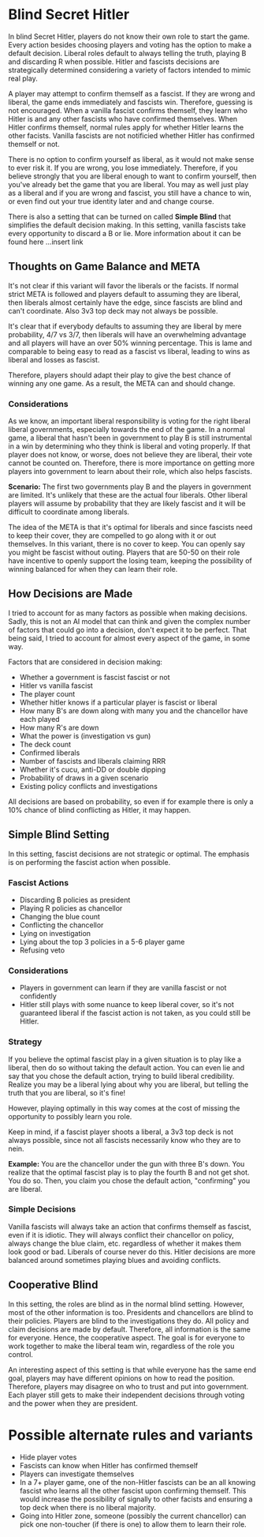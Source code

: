<!-- shift command V to preview -->

# Blind Secret Hitler

In blind Secret Hitler, players do not know their own role to start the game. Every action besides choosing players and voting has the option to make a default decision. Liberal roles default to always telling the truth, playing B and discarding R when possible. Hitler and fascists decisions are strategically determined considering a variety of factors intended to mimic real play.

A player may attempt to confirm themself as a fascist. If they are wrong and liberal, the game ends immediately and fascists win. Therefore, guessing is not encouraged. When a vanilla fascist confirms themself, they learn who Hitler is and any other fascists who have confirmed themselves. When Hitler confirms themself, normal rules apply for whether Hitler learns the other facists. Vanilla fascists are not notificied whether Hitler has confirmed themself or not.

There is no option to confirm yourself as liberal, as it would not make sense to ever risk it. If you are wrong, you lose immediately. Therefore, if you believe strongly that you are liberal enough to want to confirm yourself, then you've already bet the game that you are liberal. You may as well just play as a liberal and if you are wrong and fascist, you still have a chance to win, or even find out your true identity later and and change course.

There is also a setting that can be turned on called **Simple Blind** that simplifies the default decision making. In this setting, vanilla fascists take every opportunity to discard a B or lie. More information about it can be found here ...insert link

## Thoughts on Game Balance and META

It's not clear if this variant will favor the liberals or the facists. If normal strict META is followed and players default to assuming they are liberal, then liberals almost certainly have the edge, since fascists are blind and can't coordinate. Also 3v3 top deck may not always be possible.

It's clear that if everybody defaults to assuming they are liberal by mere probability, 4/7 vs 3/7, then liberals will have an overwhelming advantage and all players will have an over 50% winning percentage. This is lame and comparable to being easy to read as a fascist vs liberal, leading to wins as liberal and losses as fascist.

Therefore, players should adapt their play to give the best chance of winning any one game. As a result, the META can and should change.

### Considerations

As we know, an important liberal responsibility is voting for the right liberal liberal governments, especially towards the end of the game. In a normal game, a liberal that hasn't been in government to play B is still instrumental in a win by determining who they think is liberal and voting properly. If that player does not know, or worse, does not believe they are liberal, their vote cannot be counted on. Therefore, there is more importance on getting more players into government to learn about their role, which also helps fascists.

**Scenario:** The first two governments play B and the players in government are limited. It's unlikely that these are the actual four liberals. Other liberal players will assume by probability that they are likely fascist and it will be difficult to coordinate among liberals.

The idea of the META is that it's optimal for liberals and since fascists need to keep their cover, they are compelled to go along with it or out themselves. In this variant, there is no cover to keep. You can openly say you might be fascist without outing. Players that are 50-50 on their role have incentive to openly support the losing team, keeping the possibility of winning balanced for when they can learn their role.

## How Decisions are Made

I tried to account for as many factors as possible when making decisions. Sadly, this is not an AI model that can think and given the complex number of factors that could go into a decision, don't expect it to be perfect. That being said, I tried to account for almost every aspect of the game, in some way.

Factors that are considered in decision making:

- Whether a government is fascist fascist or not
- Hitler vs vanilla fascist
- The player count
- Whether hitler knows if a particular player is fascist or liberal
- How many B's are down along with many you and the chancellor have each played
- How many R's are down
- What the power is (investigation vs gun)
- The deck count
- Confirmed liberals
- Number of fascists and liberals claiming RRR
- Whether it's cucu, anti-DD or double dipping
- Probability of draws in a given scenario
- Existing policy conflicts and investigations

All decisions are based on probability, so even if for example there is only a 10% chance of blind conflicting as Hitler, it may happen.

## Simple Blind Setting

In this setting, fascist decisions are not strategic or optimal. The emphasis is on performing the fascist action when possible.

### Fascist Actions

- Discarding B policies as president
- Playing R policies as chancellor
- Changing the blue count
- Conflicting the chancellor
- Lying on investigation
- Lying about the top 3 policies in a 5-6 player game
- Refusing veto

### Considerations

- Players in government can learn if they are vanilla fascist or not confidently
- Hitler still plays with some nuance to keep liberal cover, so it's not guaranteed liberal if the fascist action is not taken, as you could still be Hitler.

### Strategy

If you believe the optimal fascist play in a given situation is to play like a liberal, then do so without taking the default action.
You can even lie and say that you chose the default action, trying to build liberal credibility. Realize you may be a liberal lying about why you are liberal, but telling the truth that you are liberal, so it's fine!

However, playing optimally in this way comes at the cost of missing the opportunity to possibly learn you role.

Keep in mind, if a fascist player shoots a liberal, a 3v3 top deck is not always possible, since not all fascists necessarily know who they are to nein.

**Example:** You are the chancellor under the gun with three B's down. You realize that the optimal fascist play is to play the fourth B and not get shot. You do so. Then, you claim you chose the default action, "confirming" you are liberal.

### Simple Decisions

Vanilla fascists will always take an action that confirms themself as fascist, even if it is idiotic. They will always conflict their chancellor on policy, always change the blue claim, etc. regardless of whether it makes them look good or bad. Liberals of course never do this. Hitler decisions are more balanced around sometimes playing blues and avoiding conflicts.

## Cooperative Blind

In this setting, the roles are blind as in the normal blind setting. However, most of the other information is too. Presidents and chancellors are blind to their policies. Players are blind to the investigations they do. All policy and claim decisions are made by default. Therefore, all information is the same for everyone. Hence, the cooperative aspect. The goal is for everyone to work together to make the liberal team win, regardless of the role you control.

An interesting aspect of this setting is that while everyone has the same end goal, players may have different opinions on how to read the position. Therefore, players may disagree on who to trust and put into government. Each player still gets to make their independent decisions through voting and the power when they are president.

# Possible alternate rules and variants

- Hide player votes
- Fascists can know when Hitler has confirmed themself
- Players can investigate themselves
- In a 7+ player game, one of the non-Hitler fascists can be an all knowing fascist who learns all the other fascist upon confirming themself. This would increase the possibility of signally to other facists and ensuring a top deck when there is no liberal majority.
- Going into Hitler zone, someone (possibly the current chancellor) can pick one non-toucher (if there is one) to allow them to learn their role.

<!-- # Totally Blind
This is intended to be a twist on cooperative. It's essentially the same cooperative game except some players have an agenda for the fascists to win and know where the fascists are. They ahve to steer the game.
Talk about strategy and thought process
REALLY INTERESTING - aim to shoot people with poor logic. It doesn't matter if htey are lib role and 3v3 because you have 4 vs 2 voting majority to make the fascist vote forw hat you want. If fasc gets hitler, have to be extra cautious. -->

<!--

### President Discard

Liberals always force on RBB by default. If you drop a B any time besides BBB, you are fascist.

#### Vanilla Fascist

- **RBB:** Vanilla fascists are equally likely to force vs drop and underclaim with the following factors increasing the drop probability to:

  - 90% if a liberal was RRR
  - 25% if it's fascist fascist, no power and 0B or 1B down
  - 100% if it's fascist fascist otherwise
  - 100% if 4B are played

- **RRB:** Vanilla fascists drop 100% of the time with the following factors decreasing the probability to:
  - 0% if your chancellor is also vanilla fascist, as they can drop. This will not occur in cucu since you were called liberal and believe you are liberal. You need to drop yourself to know you are not, otherwise, if you end up outing the fascist, you will not know if you are fascist.
  - 0% if the chancellor is Hitler and there's 0B or 1B down and no power.
  - 40% if the chancellor is Hitler and there's 2B or 3B down and no power.

#### Hitler

- **RBB:** Hitler drops on RBB with the following probabilities;

  - 60% if 0B or 1B down
  - 90% if 2B down
  - 100% if 3B or 4B down
  - 100% if hitler knows the chancellor is fascist through antiDD or cucu

- **RRB:** Hitler's RRB drop probobability is based on the number of B down, the number of B Hitler has played as well as if there is any power. The matrix row is the number of B down and the column is the number of B played by Hitler

|     | 0   | 1   | 2   | 3   | 4   |
| --- | --- | --- | --- | --- | --- |
| 0   | .25 |     |     |     |     |
| 1   | .4  | .3  |     |     |     |
| 2   | .9  | .5  | .7  |     |     |
| 3   | 1   | 1   | 1   | 1   |     |
| 4   | 1   | 1   | 1   | 1   | 1   |

If 2B are down, the probabilities increase by 30%.

If Hitler knows the chancellor is fascist through antiDD then 0% and passes the B.
If there are at least R down, then Hitler drops 100%.

### Chancellor Play

Liberals of course always play B when given a choice.

#### Vanilla Fascist on RB

Vanilla fascists base probability of playing a red is given by the matrix where the row is the number of B down and the column is the number of B played by the fascist.

|     | 0   | 1   | 2   | 3   | 4   |
| --- | --- | --- | --- | --- | --- |
| 0   | .75 |     |     |     |     |
| 1   | .85 | .85 |     |     |     |
| 2   | .9  | .9  | .9  |     |     |
| 3   | .95 | .95 | .95 | .95 |     |
| 4   | 1   | 1   | 1   | 1   | 1   |

The following circumstances change it:

- The president is fascist and has a power, play R 100%.
- The president is fascist with no power and 0B or 1B down, play R 15%.
- The president is liberal with 0B or 1B down and its investigation, player R 30% or 65% in a 9/10 player game
- If it's a fascist facist cucu with at least 3R or 3B down, play R 100%.
- If it's a fascist fascist cucu and not at leaset 3R or 3B, play R 50%.
- If 4B or 5R down, player R 100%.

#### Hitler on RB

Hitler base probability of playing a red is given by the matrix where the row is the number of B down and the column is the number of B played by Hitler.

`|   | 0 | 1 | 2 | 3 | 4 |`
`|---|---|---|---|---|---|`
`| 0 | .2  |   |   |   |   |`
`|---|---|---|---|---|---|`
`| 1 |  .3 | .15  |   |   |   |`
`|---|---|---|---|---|---|`
`| 2 | .7 | .4 | .3 |   |   |`
`|---|---|---|---|---|---|`
`| 3 | .85 | .75 | .5 | .25 |   |`
`|---|---|---|---|---|---|`
`| 4 | 1 | 1 | 1 | 1 | 1 |`

The following circumstances change that:

- If cucu, play B to 100% to avoid outing
- If it's a fascist facist cucu with at least 3R or 3B down, play R 100%.
- If it's a fascist fascist cucu and not at leaset 3R or 3B, play R 30% because otherwise Hitler looks terrible.
- If 4B down, player R 100%.

### Chancellor Claim

Liberal and Hitler chancellors always tell the truth. Fascists always tell the truth if the president is liberal.

#### Fascist Fascist Underclaim BB to RB

- If there is at least one overclaim, underclaim 100%
- If there is at most one underclaim and a liberal 3R president and no fascist 3R president, underclaim 90%
  -Otherwise, do not underclaim

#### Fascist Fascist Overclaim RB to BB

- If there is no overclaim or underclaim and the blue count is at most 2B claimed, overclaim 75%
- If there is one underclaim and no liberal 3R president, overclaim 90%
- If there are at least two underclaims, overclaim 100%
- Otherwise, do not overclaim

## Fascist Fascist Conflicts

Default fascist fascist conflicts are rare, but possible and occur in the following circumstances:

- Investigation: You've claimed RRR as president at any point and there are at least 2 total underclaims. Investigate another fasc as fasc:

  - 60% if 2 underclaims
  - 100% if at least 3 underclaims

Or you are double dipping and conflicted a lib on policy, you will conf another fasc 33% of the time and conf hitler 15% of the time.

- Policy: There is a total of three underclaims, either from a double drop of RBB with an existing underclaim or a drop on RRB with two existing underclaims, then there's a 90% chance of conflicting.
- If there are two underclaims, 33% chance of conflicting
- A player will conflict and out the chancellor on cucu with probability 90% if there are at least two underclaims and 40% if there's one underclaim.
- No conflict will occur if there is a gun

Some cases are known to be fasc fasc by the president and others are not. The cucu conflict and the RRB conflict are unknown if it's fasc fasc at the time.
-->

